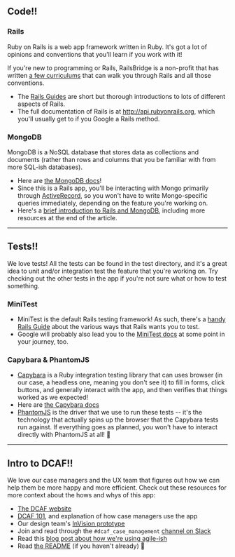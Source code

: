 ## Code!!
### Rails
Ruby on Rails is a web app framework written in Ruby. It's got a lot of opinions and conventions that you'll learn if you work with it! 

If you're new to programming or Rails, RailsBridge is a non-profit that has written [a few curriculums](http://docs.railsbridge.org/docs/) that can walk you through Rails and all those conventions.

* The [Rails Guides](http://guides.rubyonrails.org/) are short but thorough introductions to lots of different aspects of Rails.
* The full documentation of Rails is at http://api.rubyonrails.org, which you'll usually get to if you Google a Rails method.

### MongoDB
MongoDB is a NoSQL database that stores data as collections and documents (rather than rows and columns that you be familiar with from more SQL-ish databases). 

* Here are [the MongoDB docs](https://docs.mongodb.com/manual/)!
* Since this is a Rails app, you'll be interacting with Mongo primarily through [ActiveRecord](http://guides.rubyonrails.org/active_record_basics.html), so you won't have to write Mongo-specific queries immediately, depending on the feature you're working on.
* Here's a [brief introduction to Rails and MongoDB](http://kerrizor.com/blog/2014/04/02/quick-intro-to-mongodb-in-rails), including more resources at the end of the article.

---

## Tests!!
We love tests! All the tests can be found in the test directory, and it's a great idea to unit and/or integration test the feature that you're working on. Try checking out the other tests in the app if you're not sure what or how to test something.

### MiniTest
* MiniTest is the default Rails testing framework! As such, there's a [handy Rails Guide](http://guides.rubyonrails.org/testing.html) about the various ways that Rails wants you to test.
* Google will probably also lead you to the [MiniTest docs](http://ruby-doc.org/stdlib-2.0.0/libdoc/minitest/rdoc/MiniTest.html) at some point in your journey, too.

### Capybara & PhantomJS

* [Capybara](http://teamcapybara.github.io/capybara/) is a Ruby integration testing library that can uses browser (in our case, a headless one, meaning you don't see it) to fill in forms, click buttons, and generally interact with the app, and then verifies that things worked as we expected!
* Here are [the Capybara docs](http://www.rubydoc.info/github/teamcapybara/capybara/master)
* [PhantomJS](http://phantomjs.org/) is the driver that we use to run these tests -- it's the technology that actually spins up the browser that the Capybara tests run against. If everything goes as planned, you won't have to interact directly with PhantomJS at all! :ghost:

---

## Intro to DCAF!!
We love our case managers and the UX team that figures out how we can help them be more happy and more efficient. Check out these resources for more context about the hows and whys of this app:
* [The DCAF website](http://dcabortionfund.org)
* [DCAF 101](DCAF-101.md), and explanation of how case managers use the app
* Our design team's [InVision prototype](https://projects.invisionapp.com/share/6757W6WFJ)
* Join and read through the `#dcaf_case_management` [channel on Slack](https://codefordc.slack.com/messages/dcaf_case_management/files/)
* Read this [blog post about how we're using agile-ish](http://codefordc.org/blog/2016/09/12/code-for-dcaf.html)
* Read [the README](https://github.com/colinxfleming/dcaf_case_management/) (if you haven't already) :sparkling_heart:
